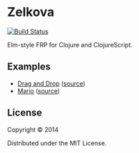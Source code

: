 # Zelkova

[![Build Status](https://travis-ci.org/jamesmacaulay/zelkova.svg)](https://travis-ci.org/jamesmacaulay/zelkova)

Elm-style FRP for Clojure and ClojureScript.

## Examples

* [Drag and Drop](http://jamesmacaulay.github.io/zelkova/examples/drag-and-drop/) ([source](https://github.com/jamesmacaulay/zelkova/blob/gh-pages/examples/drag-and-drop/src/drag_and_drop/core.cljs))
* [Mario](http://jamesmacaulay.github.io/zelkova/examples/mario/) ([source](https://github.com/jamesmacaulay/zelkova/blob/gh-pages/examples/drag-and-drop/src/mario/core.cljs))

## License

Copyright © 2014

Distributed under the MIT License.

